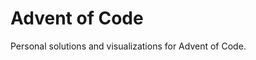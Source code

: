 # Advent of Code

Personal solutions and visualizations for Advent of Code.

[comment]: # (STAR TABLE START)

[comment]: # (STAR TABLE END)
